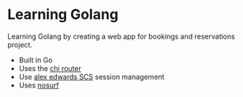# Learning Golang

Learning Golang by creating a web app for bookings and reservations project.

- Built in Go
- Uses the [chi router](github.com/go-chi/chi)
- Use [alex edwards SCS](github.com/alexedwards/scs/v2) session management
- Uses [nosurf](github.com/justinas/nosurf)

<!-- - Uses [govalidator]
- Uses [soda] for database migrations
- Uses [buffalo-pop] for database migrations
- Uses [alex edwards render] for html templates
- Uses [gorm] for database access
- Uses [chi-render] for rendering JSON
- Uses [chi-jwt] for JWT authentication
- Uses [chi-middleware] for middleware
- Uses [chi-cors] for CORS
- Uses [chi-render] for rendering JSON
- Uses [chi-logger] for logging
- Uses [chi-render] for rendering JSON
- Uses [chi-render] for rendering JSON
- Uses [chi-render] for rendering JSON -->
